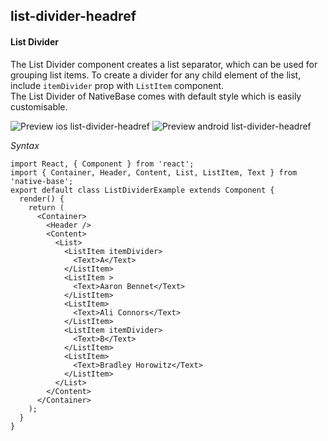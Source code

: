 ## list-divider-headref
#### List Divider

The List Divider component creates a list separator, which can be used for grouping list items. To create a divider for any child element of the list, include <code>itemDivider</code> prop with <code>ListItem</code> component.<br />
The List Divider of NativeBase comes with default style which is easily customisable.

![Preview ios list-divider-headref](https://github.com/GeekyAnts/NativeBase-KitchenSink/raw/v2.6.1/screenshots/ios/list-divider.png)
![Preview android list-divider-headref](https://github.com/GeekyAnts/NativeBase-KitchenSink/raw/v2.6.1/screenshots/android/list-divider.png)

*Syntax*

<pre class="line-numbers"><code class="language-jsx">import React, { Component } from 'react';
import { Container, Header, Content, List, ListItem, Text } from 'native-base';
export default class ListDividerExample extends Component {
  render() {
    return (
      &lt;Container>
        &lt;Header />
        &lt;Content>
          &lt;List>
            &lt;ListItem itemDivider>
              &lt;Text>A&lt;/Text>
            &lt;/ListItem>                    
            &lt;ListItem >
              &lt;Text>Aaron Bennet&lt;/Text>
            &lt;/ListItem>
            &lt;ListItem>
              &lt;Text>Ali Connors&lt;/Text>
            &lt;/ListItem>
            &lt;ListItem itemDivider>
              &lt;Text>B&lt;/Text>
            &lt;/ListItem>  
            &lt;ListItem>
              &lt;Text>Bradley Horowitz&lt;/Text>
            &lt;/ListItem>
          &lt;/List>
        &lt;/Content>
      &lt;/Container>
    );
  }
}
</code></pre><br />
